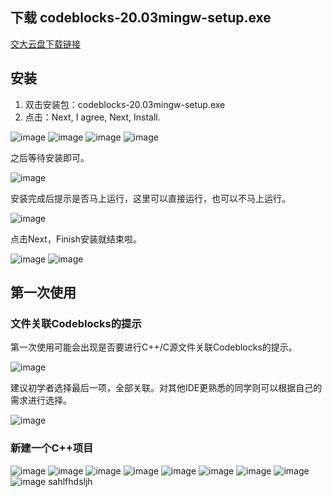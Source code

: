 ## 下载 codeblocks-20.03mingw-setup.exe
[交大云盘下载链接](https://jbox.sjtu.edu.cn/link/view/9f753b5137eb496388b32760df8ee67d)
## 安装
1. 双击安装包：codeblocks-20.03mingw-setup.exe
2. 点击：Next, I agree, Next, Install.

![image](https://github.com/longsjtu/FAQ/blob/Programming---ideas-and-methods/Codeblocks%20Installation/images/1.png)
![image](https://github.com/longsjtu/FAQ/blob/Programming---ideas-and-methods/Codeblocks%20Installation/images/2.png)
![image](https://github.com/longsjtu/FAQ/blob/Programming---ideas-and-methods/Codeblocks%20Installation/images/3.png)
![image](https://github.com/longsjtu/FAQ/blob/Programming---ideas-and-methods/Codeblocks%20Installation/images/4.png)

之后等待安装即可。

![image](https://github.com/longsjtu/FAQ/blob/Programming---ideas-and-methods/Codeblocks%20Installation/images/5.png)

安装完成后提示是否马上运行，这里可以直接运行，也可以不马上运行。

![image](https://github.com/longsjtu/FAQ/blob/Programming---ideas-and-methods/Codeblocks%20Installation/images/6.png)

点击Next，Finish安装就结束啦。

![image](https://github.com/longsjtu/FAQ/blob/Programming---ideas-and-methods/Codeblocks%20Installation/images/7.png)
![image](https://github.com/longsjtu/FAQ/blob/Programming---ideas-and-methods/Codeblocks%20Installation/images/8.png)

## 第一次使用
### 文件关联Codeblocks的提示
第一次使用可能会出现是否要进行C++/C源文件关联Codeblocks的提示。

![image](https://github.com/longsjtu/FAQ/blob/Programming---ideas-and-methods/Codeblocks%20Installation/images/9.png)

建议初学者选择最后一项，全部关联。对其他IDE更熟悉的同学则可以根据自己的需求进行选择。

![image](https://github.com/longsjtu/FAQ/blob/Programming---ideas-and-methods/Codeblocks%20Installation/images/10.png)

### 新建一个C++项目

![image](https://github.com/longsjtu/FAQ/blob/Programming---ideas-and-methods/Codeblocks%20Installation/images/2-1.png)
![image](https://github.com/longsjtu/FAQ/blob/Programming---ideas-and-methods/Codeblocks%20Installation/images/2-2.png)
![image](https://github.com/longsjtu/FAQ/blob/Programming---ideas-and-methods/Codeblocks%20Installation/images/2-3.png)
![image](https://github.com/longsjtu/FAQ/blob/Programming---ideas-and-methods/Codeblocks%20Installation/images/2-4.png)
![image](https://github.com/longsjtu/FAQ/blob/Programming---ideas-and-methods/Codeblocks%20Installation/images/2-5.png)
![image](https://github.com/longsjtu/FAQ/blob/Programming---ideas-and-methods/Codeblocks%20Installation/images/2-6.png)
![image](https://github.com/longsjtu/FAQ/blob/Programming---ideas-and-methods/Codeblocks%20Installation/images/2-7.png)
![image](https://github.com/longsjtu/FAQ/blob/Programming---ideas-and-methods/Codeblocks%20Installation/images/2-8.png)
![image](https://github.com/longsjtu/FAQ/blob/Programming---ideas-and-methods/Codeblocks%20Installation/images/2-9.png)
sahlfhdsljh

